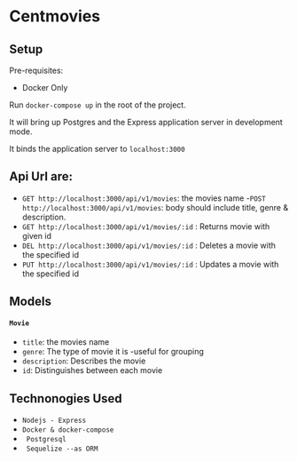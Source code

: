 # Centmovies

## Setup

Pre-requisites:

- Docker Only


Run `docker-compose up` in the root of the project.

It will bring up Postgres and the Express application server in development mode.

It binds the application server to `localhost:3000`

## Api Url are:
- `GET http://localhost:3000/api/v1/movies`: the movies name
-`POST http://localhost:3000/api/v1/movies`: body should include title, genre & description.
- `GET http://localhost:3000/api/v1/movies/:id` : Returns movie with given id
- `DEL http://localhost:3000/api/v1/movies/:id` : Deletes a movie with the specified id
- `PUT http://localhost:3000/api/v1/movies/:id` : Updates a movie with the specified id

## Models

#### `Movie`
- `title`: the movies name
- `genre`: The type of movie it is -useful for grouping
- `description`: Describes the movie 
- `id`: Distinguishes between each movie 

## Technonogies Used

- `Nodejs - Express`
- `Docker & docker-compose`
- ` Postgresql`
- ` Sequelize --as ORM`